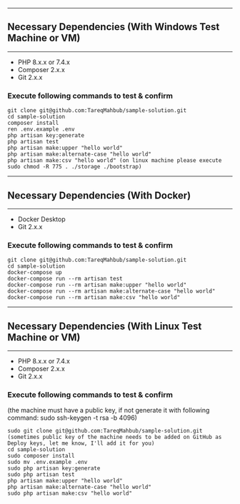 
****************************************
## Necessary Dependencies (With Windows Test Machine or VM)
****************************************

- PHP 8.x.x or 7.4.x
- Composer 2.x.x
- Git 2.x.x

### Execute following commands to test & confirm
```
git clone git@github.com:TareqMahbub/sample-solution.git
cd sample-solution
composer install
ren .env.example .env
php artisan key:generate
php artisan test
php artisan make:upper "hello world"
php artisan make:alternate-case "hello world"
php artisan make:csv "hello world" (on linux machine please execute sudo chmod -R 775 . ./storage ./bootstrap)
```

****************************************
## Necessary Dependencies (With Docker)
****************************************

- Docker Desktop
- Git 2.x.x

### Execute following commands to test & confirm
```
git clone git@github.com:TareqMahbub/sample-solution.git
cd sample-solution
docker-compose up
docker-compose run --rm artisan test
docker-compose run --rm artisan make:upper "hello world"
docker-compose run --rm artisan make:alternate-case "hello world"
docker-compose run --rm artisan make:csv "hello world"
```

****************************************
## Necessary Dependencies (With Linux Test Machine or VM)
****************************************

- PHP 8.x.x or 7.4.x
- Composer 2.x.x
- Git 2.x.x

### Execute following commands to test & confirm
(the machine must have a public key, if not generate it with following command: sudo ssh-keygen -t rsa -b 4096)
```
sudo git clone git@github.com:TareqMahbub/sample-solution.git (sometimes public key of the machine needs to be added on GitHub as Deploy keys, let me know, I'll add it for you)
cd sample-solution
sudo composer install
sudo mv .env.example .env
sudo php artisan key:generate
sudo php artisan test
php artisan make:upper "hello world"
php artisan make:alternate-case "hello world"
sudo php artisan make:csv "hello world"
```
